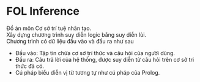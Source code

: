 # FOL Inference<br/>
Đồ án môn Cơ sở trí tuệ nhân tạo.<br/>
Xây dựng chương trình suy diễn logic bằng suy diễn lùi.<br/>
Chương trình có dữ liệu đầu vào và đầu ra như sau
- Đầu vào: Tập tin chứa cơ sở trí thức và câu hỏi của người dùng.
- Đầu ra: Câu trả lời của hệ thống, được suy diễn từ câu hỏi trên cơ sở tri thức đã có.
- Cú pháp biểu diễn vị từ tương tự như cú pháp của Prolog.
